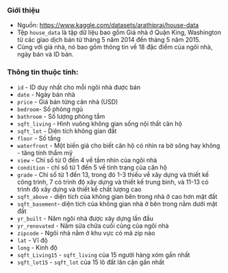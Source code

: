 ### Giới thiệu
- Nguồn: https://www.kaggle.com/datasets/arathipraj/house-data
- Tệp `house_data` là tập dữ liệu bao gồm Giá nhà ở Quận King, Washington từ các giao dịch bán từ tháng 5 năm 2014 đến tháng 5 năm 2015.
- Cùng với giá nhà, nó bao gồm thông tin về 18 đặc điểm của ngôi nhà, ngày bán và ID bán.

### Thông tin thuộc tính:
- `id` - ID duy nhất cho mỗi ngôi nhà được bán
- `date` - Ngày bán nhà
- `price` - Giá bán từng căn nhà (USD)
- `bedroom`- Số phòng ngủ
- `bathroom` - Số lượng phòng tắm
- `sqft_living` - Hình vuông không gian sống nội thất căn hộ
- `sqft_lot` - Diện tích không gian đất
- `floor` - Số tầng
- `waterfront` - Một biến giả cho biết căn hộ có nhìn ra bờ sông hay không - tăng tính thẩm mỹ
- `view` - Chỉ số từ 0 đến 4 về tầm nhìn của ngôi nhà
- `condition` - chỉ số từ 1 đến 5 về tình trạng của căn hộ
- `grade` - Chỉ số từ 1 đến 13, trong đó 1-3 thiếu về xây dựng và thiết kế công trình, 7 có trình độ xây dựng và thiết kế trung bình, và 11-13 có trình độ xây dựng và thiết kế chất lượng cao
- `sqft_above` - diện tích của không gian bên trong nhà ở cao hơn mặt đất
- `sqft_basement`- diện tích của không gian nhà ở bên trong nằm dưới mặt đất
- `yr_built` - Năm ngôi nhà được xây dựng lần đầu
- `yr_renovated` - Năm sửa chữa cuối cùng của ngôi nhà
- `zipcode` - Ngôi nhà nằm ở khu vực có mã zip nào
- `lat` - Vĩ độ
- `long` - Kinh độ
- `sqft_Living15` - `sqft_living` của 15 người hàng xóm gần nhất
- `sqft_lot15` - `sqft_lot` của 15 lô đất lân cận gần nhất